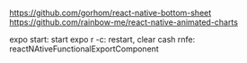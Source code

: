 https://github.com/gorhom/react-native-bottom-sheet
https://github.com/rainbow-me/react-native-animated-charts

expo start: start
expo r -c: restart, clear cash
rnfe: reactNAtiveFunctionalExportComponent
